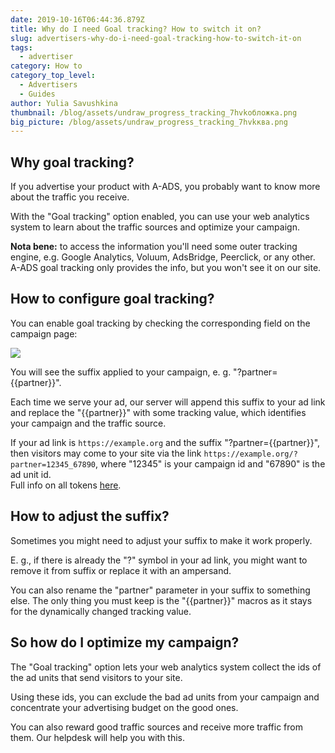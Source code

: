 ```yaml
---
date: 2019-10-16T06:44:36.879Z
title: Why do I need Goal tracking? How to switch it on?
slug: advertisers-why-do-i-need-goal-tracking-how-to-switch-it-on
tags:
  - advertiser
category: How to
category_top_level:
  - Advertisers
  - Guides
author: Yulia Savushkina
thumbnail: /blog/assets/undraw_progress_tracking_7hvkобложка.png
big_picture: /blog/assets/undraw_progress_tracking_7hvkква.png
---
```

## Why goal tracking?

If you advertise your product with A-ADS, you probably want to know more about the traffic you receive.

With the "Goal tracking" option enabled, you can use your web analytics system to learn about the traffic sources and optimize your campaign.

**Nota bene:** to access the information you'll need some outer tracking engine, e.g. Google Analytics, Voluum, AdsBridge, Peerclick, or any other.  A-ADS goal tracking only provides the info, but you won't see it on our site.

## How to configure goal tracking?

You can enable goal tracking by checking the corresponding field on the campaign page:

![](/blog/assets/screenshot_from_2020-09-23_16-56-06.png)

You will see the suffix applied to your campaign, e. g. "?partner={{partner}}".

Each time we serve your ad, our server will append this suffix to your ad link and replace the "{{partner}}" with some tracking value, which identifies your campaign and the traffic source.

If your ad link is `https://example.org` and the suffix "?partner={{partner}}", then visitors may come to your site via the link `https://example.org/?partner=12345_67890`, where "12345" is your campaign id and "67890" is the ad unit id.\
Full info on all tokens [here](https://a-ads.com/blog/2021-03-15-a-ads-tracking-tokens-and-their-output/).

## How to adjust the suffix?

Sometimes you might need to adjust your suffix to make it work properly.

E. g., if there is already the "?" symbol in your ad link, you might want to remove it from suffix or replace it with an ampersand.

You can also rename the "partner" parameter in your suffix to something else. The only thing you must keep is the "{{partner}}" macros as it stays for the dynamically changed tracking value.

## So how do I optimize my campaign?

The "Goal tracking" option lets your web analytics system collect the ids of the ad units that send visitors to your site.

Using these ids, you can exclude the bad ad units from your campaign and concentrate your advertising budget on the good ones.

You can also reward good traffic sources and receive more traffic from them. Our helpdesk will help you with this.
